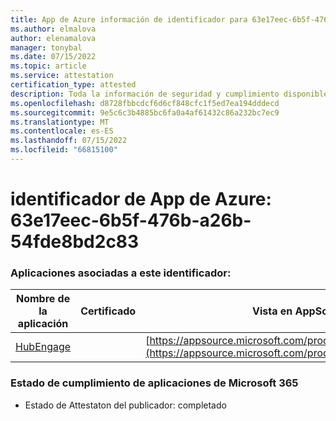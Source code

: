 ```yaml
---
title: App de Azure información de identificador para 63e17eec-6b5f-476b-a26b-54fde8bd2c83
ms.author: elmalova
author: elenamalova
manager: tonybal
ms.date: 07/15/2022
ms.topic: article
ms.service: attestation
certification_type: attested
description: Toda la información de seguridad y cumplimiento disponible para 63e17eec-6b5f-476b-a26b-54fde8bd2c83.
ms.openlocfilehash: d8728fbbcdcf6d6cf848cfc1f5ed7ea194dddecd
ms.sourcegitcommit: 9e5c6c3b4885bc6fa0a4af61432c86a232bc7ec9
ms.translationtype: MT
ms.contentlocale: es-ES
ms.lasthandoff: 07/15/2022
ms.locfileid: "66815100"
---
```

# <a name="azure-app-id-63e17eec-6b5f-476b-a26b-54fde8bd2c83"></a>identificador de App de Azure: 63e17eec-6b5f-476b-a26b-54fde8bd2c83


### <a name="apps-associated-with-this-id"></a>Aplicaciones asociadas a este identificador:
| **Nombre de la aplicación** | **Certificado** | **Vista en AppSource** |
|--------------|---------------|-----------------------|
| [HubEngage](../forward/WA200003668.md) |  | [https://appsource.microsoft.com/product/office/WA200003668](https://appsource.microsoft.com/product/office/WA200003668) |

### <a name="microsoft-365-app-compliance-status"></a>Estado de cumplimiento de aplicaciones de Microsoft 365
- Estado de Attestaton del publicador: completado
